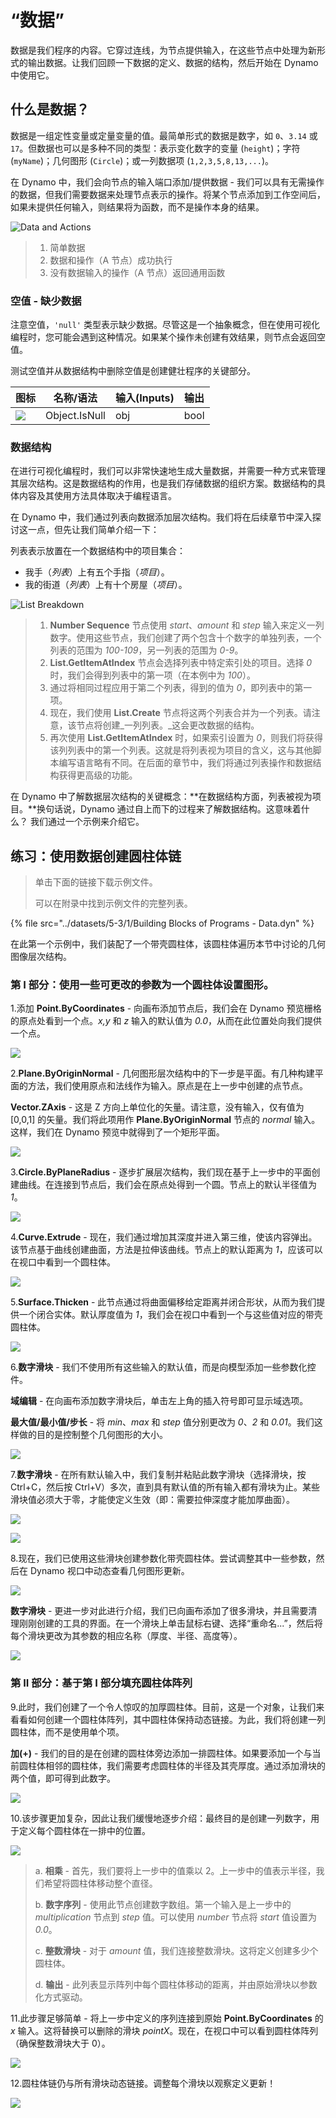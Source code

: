 # “数据”

数据是我们程序的内容。它穿过连线，为节点提供输入，在这些节点中处理为新形式的输出数据。让我们回顾一下数据的定义、数据的结构，然后开始在 Dynamo 中使用它。

## 什么是数据？

数据是一组定性变量或定量变量的值。最简单形式的数据是数字，如 `0`、`3.14` 或 `17`。但数据也可以是多种不同的类型：表示变化数字的变量 (`height`)；字符 (`myName`)；几何图形 (`Circle`)；或一列数据项 (`1,2,3,5,8,13,...`)。

在 Dynamo 中，我们会向节点的输入端口添加/提供数据 - 我们可以具有无需操作的数据，但我们需要数据来处理节点表示的操作。将某个节点添加到工作空间后，如果未提供任何输入，则结果将为函数，而不是操作本身的结果。

![Data and Actions](<../images/5-3/1/data - what is data.jpg>)

> 1. 简单数据
> 2. 数据和操作（A 节点）成功执行
> 3. 没有数据输入的操作（A 节点）返回通用函数

### 空值 - 缺少数据

注意空值，`'null'` 类型表示缺少数据。尽管这是一个抽象概念，但在使用可视化编程时，您可能会遇到这种情况。如果某个操作未创建有效结果，则节点会返回空值。

测试空值并从数据结构中删除空值是创建健壮程序的关键部分。

| 图标 | 名称/语法 | 输入(Inputs) | 输出 |
| ----------------------------------------------------- | ------------- | ------ | ------- |
| ![](<../images/5-3/1/data - object IsNull.jpg>) | Object.IsNull | obj | bool |

### 数据结构

在进行可视化编程时，我们可以非常快速地生成大量数据，并需要一种方式来管理其层次结构。这是数据结构的作用，也是我们存储数据的组织方案。数据结构的具体内容及其使用方法具体取决于编程语言。

在 Dynamo 中，我们通过列表向数据添加层次结构。我们将在后续章节中深入探讨这一点，但先让我们简单介绍一下：

列表表示放置在一个数据结构中的项目集合：

* 我手（_列表_）上有五个手指（_项目_）。
* 我的街道（_列表_）上有十个房屋（_项目_）。

![List Breakdown](<../images/5-3/1/data - data structures.jpg>)

> 1. **Number Sequence** 节点使用 _start_、_amount_ 和 _step_ 输入来定义一列数字。使用这些节点，我们创建了两个包含十个数字的单独列表，一个列表的范围为 _100-109_，另一列表的范围为 _0-9_。
> 2. **List.GetItemAtIndex** 节点会选择列表中特定索引处的项目。选择 _0_ 时，我们会得到列表中的第一项（在本例中为 _100_）。
> 3. 通过将相同过程应用于第二个列表，得到的值为 _0_，即列表中的第一项。
> 4. 现在，我们使用 **List.Create** 节点将这两个列表合并为一个列表。请注意，该节点将创建_一列列表。_这会更改数据的结构。
> 5. 再次使用 **List.GetItemAtIndex** 时，如果索引设置为 _0_，则我们将获得该列列表中的第一个列表。这就是将列表视为项目的含义，这与其他脚本编写语言略有不同。在后面的章节中，我们将通过列表操作和数据结构获得更高级的功能。

在 Dynamo 中了解数据层次结构的关键概念：**在数据结构方面，列表被视为项目。**换句话说，Dynamo 通过自上而下的过程来了解数据结构。这意味着什么？ 我们通过一个示例来介绍它。

## 练习：使用数据创建圆柱体链

> 单击下面的链接下载示例文件。
>
> 可以在附录中找到示例文件的完整列表。

{% file src="../datasets/5-3/1/Building Blocks of Programs - Data.dyn" %}

在此第一个示例中，我们装配了一个带壳圆柱体，该圆柱体遍历本节中讨论的几何图像层次结构。

### 第 I 部分：使用一些可更改的参数为一个圆柱体设置图形。

1.添加 **Point.ByCoordinates** - 向画布添加节点后，我们会在 Dynamo 预览栅格的原点处看到一个点。_x,y_ 和 _z_ 输入的默认值为 _0.0_，从而在此位置处向我们提供一个点。

![](<../images/5-3/1/data - exercise step 1.jpg>)

2\.**Plane.ByOriginNormal** - 几何图形层次结构中的下一步是平面。有几种构建平面的方法，我们使用原点和法线作为输入。原点是在上一步中创建的点节点。

**Vector.ZAxis** - 这是 Z 方向上单位化的矢量。请注意，没有输入，仅有值为 \[0,0,1] 的矢量。我们将此项用作 **Plane.ByOriginNormal** 节点的 _normal_ 输入。这样，我们在 Dynamo 预览中就得到了一个矩形平面。

![](<../images/5-3/1/data - exercise step 2.jpg>)

3\.**Circle.ByPlaneRadius** - 逐步扩展层次结构，我们现在基于上一步中的平面创建曲线。在连接到节点后，我们会在原点处得到一个圆。节点上的默认半径值为 _1_。

![](<../images/5-3/1/data - exercise step 3.jpg>)

4\.**Curve.Extrude** - 现在，我们通过增加其深度并进入第三维，使该内容弹出。该节点基于曲线创建曲面，方法是拉伸该曲线。节点上的默认距离为 _1_，应该可以在视口中看到一个圆柱体。

![](<../images/5-3/1/data - exercise step 4.jpg>)

5\.**Surface.Thicken** - 此节点通过将曲面偏移给定距离并闭合形状，从而为我们提供一个闭合实体。默认厚度值为 _1_，我们会在视口中看到一个与这些值对应的带壳圆柱体。

![](<../images/5-3/1/data - exercise step 5.jpg>)

6\.**数字滑块** - 我们不使用所有这些输入的默认值，而是向模型添加一些参数化控件。

**域编辑** - 在向画布添加数字滑块后，单击左上角的插入符号即可显示域选项。

**最大值/最小值/步长** - 将 _min_、_max_ 和 _step_ 值分别更改为 _0_、_2_ 和 _0.01_。我们这样做的目的是控制整个几何图形的大小。

![](<../images/5-3/1/data - exercise step 6.gif>)

7\.**数字滑块** - 在所有默认输入中，我们复制并粘贴此数字滑块（选择滑块，按 Ctrl+C，然后按 Ctrl+V）多次，直到具有默认值的所有输入都有滑块为止。某些滑块值必须大于零，才能使定义生效（即：需要拉伸深度才能加厚曲面）。

![](<../images/5-3/1/data - exercise step 7a.gif>)

![](<../images/5-3/1/data - exercise step 7b.gif>)

8\.现在，我们已使用这些滑块创建参数化带壳圆柱体。尝试调整其中一些参数，然后在 Dynamo 视口中动态查看几何图形更新。

![](<../images/5-3/1/data - exercise step 8a.gif>)

**数字滑块** - 更进一步对此进行介绍，我们已向画布添加了很多滑块，并且需要清理刚刚创建的工具的界面。在一个滑块上单击鼠标右键、选择“重命名...”，然后将每个滑块更改为其参数的相应名称（厚度、半径、高度等）。

![](<../images/5-3/1/data - exercise step 8b step.jpg>)

### 第 II 部分：基于第 I 部分填充圆柱体阵列

9\.此时，我们创建了一个令人惊叹的加厚圆柱体。目前，这是一个对象，让我们来看看如何创建一个圆柱体阵列，其中圆柱体保持动态链接。为此，我们将创建一列圆柱体，而不是使用单个项。

**加(+)** - 我们的目的是在创建的圆柱体旁边添加一排圆柱体。如果要添加一个与当前圆柱体相邻的圆柱体，我们需要考虑圆柱体的半径及其壳厚度。通过添加滑块的两个值，即可得到此数字。

![](<../images/5-3/1/data - exercise step 9.jpg>)

10\.该步骤更加复杂，因此让我们缓慢地逐步介绍：最终目的是创建一列数字，用于定义每个圆柱体在一排中的位置。

![](<../images/5-3/1/data - exercise step 10.jpg>)

> a. **相乘** - 首先，我们要将上一步中的值乘以 2。上一步中的值表示半径，我们希望将圆柱体移动整个直径。
>
> b. **数字序列** - 使用此节点创建数字数组。第一个输入是上一步中的 _multiplication_ 节点到 _step_ 值。可以使用 _number_ 节点将 _start_ 值设置为 _0.0_。
>
> c. **整数滑块** - 对于 _amount_ 值，我们连接整数滑块。这将定义创建多少个圆柱体。
>
> d. **输出** - 此列表显示阵列中每个圆柱体移动的距离，并由原始滑块以参数化方式驱动。

11\.此步骤足够简单 - 将上一步中定义的序列连接到原始 **Point.ByCoordinates** 的 _x_ 输入。这将替换可以删除的滑块 _pointX_。现在，在视口中可以看到圆柱体阵列（确保整数滑块大于 0）。

![](<../images/5-3/1/data - exercise step 11.gif>)

12\.圆柱体链仍与所有滑块动态链接。调整每个滑块以观察定义更新！

![](<../images/5-3/1/data - exercise step 12.gif>)
